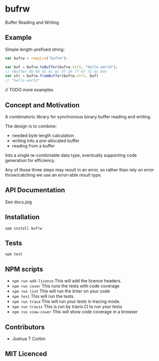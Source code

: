 # bufrw

Buffer Reading and Writing

## Example

Simple length-prefixed string:

```js
var bufrw = require("bufrw");

var buf = bufrw.toBuffer(bufrw.str1, "hello world");
// <Buffer 0b 68 65 6c 6c 6f 20 77 6f 72 6c 64>
var str = bufrw.fromBuffer(bufrw.str1, buf)
// "hello world"
```

// TODO more examples

## Concept and Motivation

A combinatoric library for synchronous binary buffer reading and writing.

The design is to combine:
- needed byte length calculation
- writing into a pre-allocated buffer
- reading from a buffer

Into a single re-combinable data type, eventually supporting code generation
for efficiency.

Any of those three steps may result in an error, so rather than rely on error
throw/catching we use an error-able result type.

## API Documentation

See docs.jsig

## Installation

`npm install bufrw`

## Tests

`npm test`

## NPM scripts

 - `npm run add-licence` This will add the licence headers.
 - `npm run cover` This runs the tests with code coverage
 - `npm run lint` This will run the linter on your code
 - `npm test` This will run the tests.
 - `npm run trace` This will run your tests in tracing mode.
 - `npm run travis` This is run by travis.CI to run your tests
 - `npm run view-cover` This will show code coverage in a browser

## Contributors

 - Joshua T Corbin

## MIT Licenced

  [build-png]: https://secure.travis-ci.org/uber/bufrw.png
  [build]: https://travis-ci.org/uber/bufrw
  [cover-png]: https://coveralls.io/repos/uber/bufrw/badge.png
  [cover]: https://coveralls.io/r/uber/bufrw
  [dep-png]: https://david-dm.org/uber/bufrw.png
  [dep]: https://david-dm.org/uber/bufrw
  [test-png]: https://ci.testling.com/uber/bufrw.png
  [tes]: https://ci.testling.com/uber/bufrw
  [npm-png]: https://nodei.co/npm/bufrw.png?stars&downloads
  [npm]: https://nodei.co/npm/bufrw
